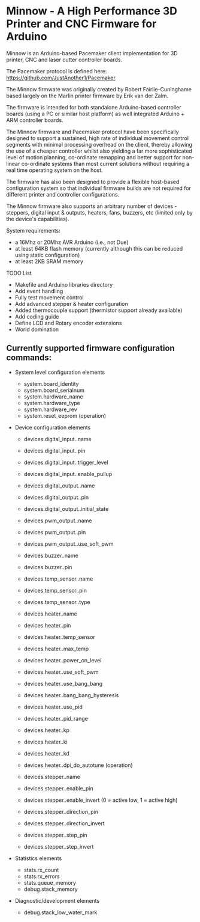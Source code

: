 Minnow - A High Performance 3D Printer and CNC Firmware for Arduino
===================================================================

Minnow is an Arduino-based Pacemaker client implementation for 3D printer, CNC and laser cutter controller boards.

The Pacemaker protocol is defined here: https://github.com/JustAnother1/Pacemaker

The Minnow firmware was originally created by Robert Fairlie-Cuninghame based largely on the Marlin printer firmware by Erik van der Zalm.

The firmware is intended for both standalone Arduino-based controller boards (using a PC or similar host platform) as well integrated Arduino + ARM controller boards. 

The Minnow firmware and Pacemaker protocol have been specifically designed to support a sustained, high rate of individual movement control segments with minimal processing overhead on the client, thereby allowing the use of a cheaper controller whilst also yielding a far more sophisticated level of motion planning, co-ordinate remapping and better support for non-linear co-ordinate systems than most current solutions without requiring a real time operating system on the host.

The firmware has also been designed to provide a flexible host-based configuration system so that individual firmware builds are not required for different printer and controller configurations. 

The Minnow firmware also supports an arbitrary number of devices - steppers, digital input & outputs, heaters, fans, buzzers, etc (limited only by the device's capabilities). 

System requirements:
 - a 16Mhz or 20Mhz AVR Arduino (i.e., not Due)
 - at least 64KB flash memory (currently although this can be reduced using static configuration)
 - at least 2KB SRAM memory

TODO List 
- Makefile and Arduino libraries directory
- Add event handling
- Fully test movement control
- Add advanced stepper & heater configuration
- Added thermocouple support (thermistor support already available)
- Add coding guide
- Define LCD and Rotary encoder extensions
- World domination

Currently supported firmware configuration commands:
---------------------------------------------------

* System level configuration elements
  - system.board_identity
  - system.board_serialnum
  - system.hardware_name
  - system.hardware_type
  - system.hardware_rev
  - system.reset_eeprom (operation)
  
* Device configuration elements
  - devices.digital_input.<device number>.name
  - devices.digital_input.<device number>.pin
  - devices.digital_input.<device number>.trigger_level
  - devices.digital_input.<device number>.enable_pullup
  
  - devices.digital_output.<device number>.name
  - devices.digital_output.<device number>.pin
  - devices.digital_output.<device number>.initial_state
  
  - devices.pwm_output.<device number>.name
  - devices.pwm_output.<device number>.pin
  - devices.pwm_output.<device number>.use_soft_pwm
  
  - devices.buzzer.<device number>.name
  - devices.buzzer.<device number>.pin
  
  - devices.temp_sensor.<device number>.name
  - devices.temp_sensor.<device number>.pin
  - devices.temp_sensor.<device number>.type
  
  - devices.heater.<device number>.name
  - devices.heater.<device number>.pin
  - devices.heater.<device number>.temp_sensor
  - devices.heater.<device number>.max_temp
  - devices.heater.<device number>.power_on_level
  - devices.heater.<device number>.use_soft_pwm
  - devices.heater.<device number>.use_bang_bang
  - devices.heater.<device number>.bang_bang_hysteresis
  - devices.heater.<device number>.use_pid
  - devices.heater.<device number>.pid_range
  - devices.heater.<device number>.kp
  - devices.heater.<device number>.ki
  - devices.heater.<device number>.kd
  - devices.heater.<device number>.dpi_do_autotune (operation)

  - devices.stepper.<device number>.name
  - devices.stepper.<device number>.enable_pin
  - devices.stepper.<device number>.enable_invert (0 = active low, 1 = active high)
  - devices.stepper.<device number>.direction_pin
  - devices.stepper.<device number>.direction_invert 
  - devices.stepper.<device number>.step_pin
  - devices.stepper.<device number>.step_invert 
  
* Statistics elements
  - stats.rx_count
  - stats.rx_errors
  - stats.queue_memory
  - debug.stack_memory
  
* Diagnostic/development elements
  - debug.stack_low_water_mark
  


